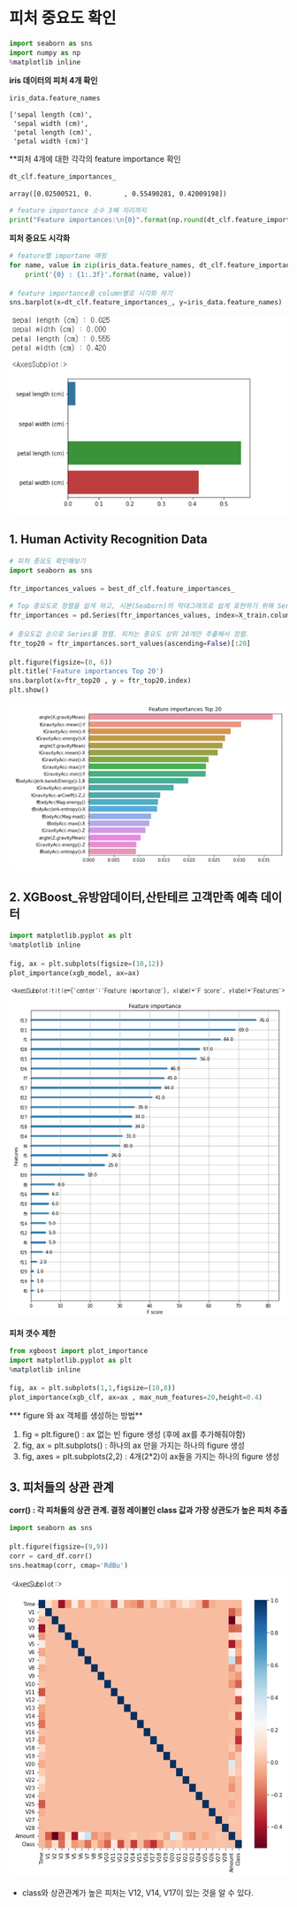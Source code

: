 # 피처 중요도 확인

```python
import seaborn as sns
import numpy as np
%matplotlib inline
```

**iris 데이터의 피처 4개 확인**

```python
iris_data.feature_names
```

```
['sepal length (cm)',
 'sepal width (cm)',
 'petal length (cm)',
 'petal width (cm)']
```



**피처 4개에 대한 각각의 feature importance 확인

```python
dt_clf.feature_importances_
```

```
array([0.02500521, 0.        , 0.55490281, 0.42009198])
```

```python
# feature importance 소수 3째 자리까지
print("Feature importances:\n{0}".format(np.round(dt_clf.feature_importances_, 3)))
```

**피처 중요도 시각화**

```python
# feature별 importane 매핑
for name, value in zip(iris_data.feature_names, dt_clf.feature_importances_):
    print('{0} : {1:.3f}'.format(name, value))
    
# feature importance를 column별로 시각화 하기
sns.barplot(x=dt_clf.feature_importances_, y=iris_data.feature_names)
```

![image-20220202210729027](TIL_ML_Feature-importance.assets/image-20220202210729027.png)



## 1. Human Activity Recognition Data

```python
# 피처 중요도 확인해보기
import seaborn as sns

ftr_importances_values = best_df_clf.feature_importances_
```

```python
# Top 중요도로 정렬을 쉽게 하고, 시본(Seaborn)의 막대그래프로 쉽게 표현하기 위해 Series변환
ftr_importances = pd.Series(ftr_importances_values, index=X_train.columns)

# 중요도값 순으로 Series를 정렬. 피처는 중요도 상위 20개만 추출해서 정렬.
ftr_top20 = ftr_importances.sort_values(ascending=False)[:20]

plt.figure(figsize=(8, 6))
plt.title('Feature importances Top 20')
sns.barplot(x=ftr_top20 , y = ftr_top20.index)
plt.show()
```

![image-20220202210650127](TIL_ML_Feature-importance.assets/image-20220202210650127.png)



## 2. XGBoost_유방암데이터,산탄테르 고객만족 예측 데이터

```python
import matplotlib.pyplot as plt
%matplotlib inline

fig, ax = plt.subplots(figsize=(10,12))
plot_importance(xgb_model, ax=ax)
```

![image-20220202210838159](TIL_ML_Feature-importance.assets/image-20220202210838159.png)

**피처 갯수 제한**

```python
from xgboost import plot_importance
import matplotlib.pyplot as plt
%matplotlib inline

fig, ax = plt.subplots(1,1,figsize=(10,8))
plot_importance(xgb_clf, ax=ax , max_num_features=20,height=0.4)
```



*** figure 와 ax 객체를 생성하는 방법**

1. fig = plt.figure() : ax 없는 빈 figure 생성 (후에 ax를 추가해줘야함)
2. fig, ax = plt.subplots() : 하나의 ax 만을 가지는 하나의 figure 생성
3. fig, axes = plt.subplots(2,2) : 4개(2*2)이 ax들을 가지는 하나의 figure 생성



## 3. 피처들의 상관 관계

**corr() : 각 피처들의 상관 관계. 결정 레이블인 class 값과 가장 상관도가 높은 피처 추출**

```python
import seaborn as sns

plt.figure(figsize=(9,9))
corr = card_df.corr()
sns.heatmap(corr, cmap='RdBu')
```

![image-20220202210906719](TIL_ML_Feature-importance.assets/image-20220202210906719.png)

- class와 상관관계가 높은 피처는 V12, V14, V17이 있는 것을 알 수 있다.